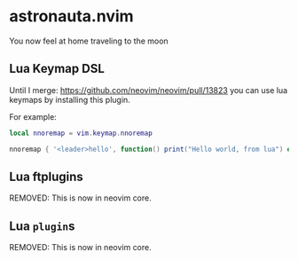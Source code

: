 # astronauta.nvim

You now feel at home traveling to the moon


## Lua Keymap DSL

Until I merge: https://github.com/neovim/neovim/pull/13823 you can use lua keymaps by installing this plugin.

For example:

```lua
local nnoremap = vim.keymap.nnoremap

nnoremap { '<leader>hello', function() print("Hello world, from lua") end }
```

## Lua ftplugins

REMOVED: This is now in neovim core.

## Lua `plugin`s

REMOVED: This is now in neovim core.
